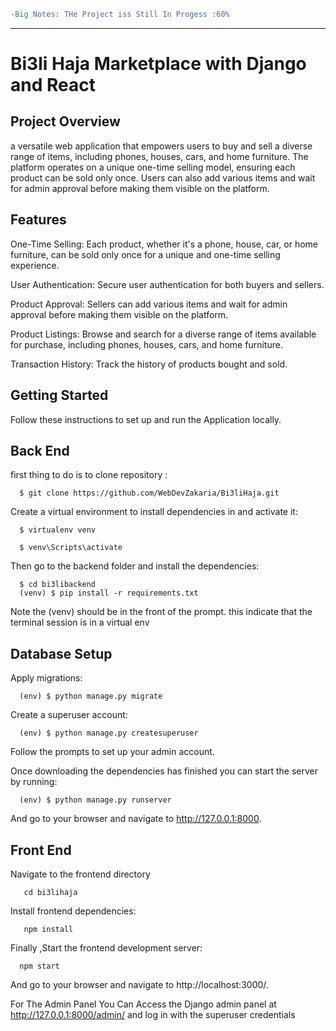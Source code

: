 ```diff
-Big Notes: THe Project iss Still In Progess :60%
```

<hr/>
<h1> Bi3li Haja Marketplace with Django and React </h1>

<h2>Project Overview</h2>

a versatile web application that empowers users to buy and sell a diverse range of items, including phones, houses, cars, and home furniture.
The platform operates on a unique one-time selling model,
ensuring each product can be sold only once. Users can also add various items and wait for admin approval before making them visible on the platform.

<h2>Features</h2>

One-Time Selling: Each product, whether it's a phone, house, car, or home furniture, can be sold only once for a unique and one-time selling experience.

User Authentication: Secure user authentication for both buyers and sellers.

Product Approval: Sellers can add various items and wait for admin approval before making them visible on the platform.

Product Listings: Browse and search for a diverse range of items available for purchase, including phones, houses, cars, and home furniture.

Transaction History: Track the history of products bought and sold.

<h2>Getting Started</h2>

Follow these instructions to set up and run the Application locally.

<h2>Back End </h2>

first thing to do is to clone repository :

      $ git clone https://github.com/WebDevZakaria/Bi3liHaja.git

Create a virtual environment to install dependencies in and activate it:

      $ virtualenv venv

      $ venv\Scripts\activate



Then go to the backend folder and install the dependencies:

      $ cd bi3libackend
      (venv) $ pip install -r requirements.txt


Note the (venv) should be in the front of the prompt. this indicate that the terminal session is in a virtual env

<h2>Database Setup</h2>

Apply migrations:

      (env) $ python manage.py migrate

Create a superuser account:

      (env) $ python manage.py createsuperuser


Follow the prompts to set up your admin account.

Once downloading the dependencies has finished you can start the server by running:

      (env) $ python manage.py runserver

And go to your browser and navigate to http://127.0.0.1:8000.

<h2>Front End </h2>

Navigate to the frontend directory

       cd bi3lihaja

Install frontend dependencies:

       npm install


Finally ,Start the frontend development server:

      npm start

And go to your browser and navigate to http://localhost:3000/.

For The Admin Panel You Can Access the Django admin panel at http://127.0.0.1:8000/admin/ and log in with the superuser credentials
